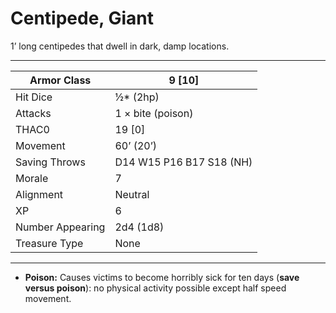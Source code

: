# Centipede, Giant

1’ long centipedes that dwell in dark, damp locations.

------

| Armor Class     | 9 [10]                   |
| ---------------- | ------------------------ |
| Hit Dice         | ½* (2hp)                 |
| Attacks          | 1 × bite (poison)        |
| THAC0            | 19 [0]                   |
| Movement         | 60’ (20’)                |
| Saving Throws    | D14 W15 P16 B17 S18 (NH) |
| Morale           | 7                        |
| Alignment        | Neutral                  |
| XP               | 6                        |
| Number Appearing | 2d4 (1d8)                |
| Treasure Type    | None                     |

------

- **Poison:** Causes victims to become horribly sick for ten days (**save versus poison**): no physical activity possible except half speed movement.